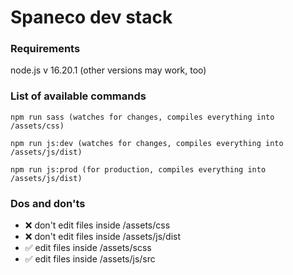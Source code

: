 # Spaneco dev stack

### Requirements
node.js v 16.20.1 (other versions may work, too)

### List of available commands
```
npm run sass (watches for changes, compiles everything into /assets/css)
````
```
npm run js:dev (watches for changes, compiles everything into /assets/js/dist)
```
```
npm run js:prod (for production, compiles everything into /assets/js/dist)
```

### Dos and don'ts
+ ❌ don't edit files inside /assets/css 
+ ❌ don't edit files inside /assets/js/dist
+ ✅ edit files inside /assets/scss
+ ✅ edit files inside /assets/js/src 
